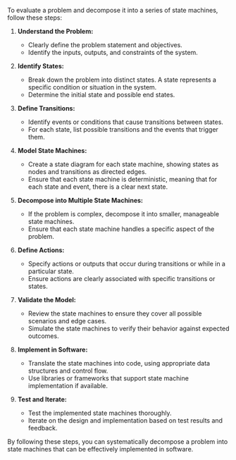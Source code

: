 To evaluate a problem and decompose it into a series of state machines, follow these steps:

1. **Understand the Problem:**
   - Clearly define the problem statement and objectives.
   - Identify the inputs, outputs, and constraints of the system.

2. **Identify States:**
   - Break down the problem into distinct states. A state represents a specific condition or situation in the system.
   - Determine the initial state and possible end states.

3. **Define Transitions:**
   - Identify events or conditions that cause transitions between states.
   - For each state, list possible transitions and the events that trigger them.

4. **Model State Machines:**
   - Create a state diagram for each state machine, showing states as nodes and transitions as directed edges.
   - Ensure that each state machine is deterministic, meaning that for each state and event, there is a clear next state.

5. **Decompose into Multiple State Machines:**
   - If the problem is complex, decompose it into smaller, manageable state machines.
   - Ensure that each state machine handles a specific aspect of the problem.

6. **Define Actions:**
   - Specify actions or outputs that occur during transitions or while in a particular state.
   - Ensure actions are clearly associated with specific transitions or states.

7. **Validate the Model:**
   - Review the state machines to ensure they cover all possible scenarios and edge cases.
   - Simulate the state machines to verify their behavior against expected outcomes.

8. **Implement in Software:**
   - Translate the state machines into code, using appropriate data structures and control flow.
   - Use libraries or frameworks that support state machine implementation if available.

9. **Test and Iterate:**
   - Test the implemented state machines thoroughly.
   - Iterate on the design and implementation based on test results and feedback.

By following these steps, you can systematically decompose a problem into state machines that can be effectively implemented in software.
